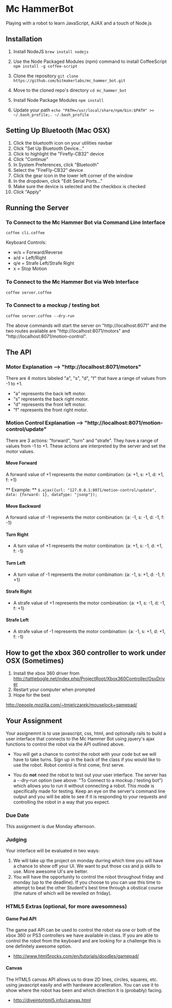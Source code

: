 # Mc HammerBot
Playing with a robot to learn JavaScript, AJAX and a touch of Node.js

## Installation

1. Install NodeJS
``brew install nodejs``

2. Use the Node Packaged Modules (npm) command to install CoffeeScript
``npm install -g coffee-script``

3. Clone the repository
``git clone https://github.com/bitmakerlabs/mc_hammer_bot.git``

4. Move to the cloned repo's directory
``cd mc_hammer_bot``

5. Install Node Package Modules
``npm install``

6. Update your path
``echo "PATH=/usr/local/share/npm/bin:$PATH" >> ~/.bash_profile;. ~/.bash_profile``

## Setting Up Bluetooth (Mac OSX)

1. Click the bluetooth icon on your utilities navbar
2. Click "Set Up Bluetooth Device..."
3. Click to highlight the "Firefly-CB32" device
4. Click "Continue"
5. In System Preferences, click "Bluetooth"
6. Select the "FireFly-CB32" device
7. Click the gear icon in the lower left corner of the window
8. In the dropdown, click "Edit Serial Ports..."
9. Make sure the device is selected and the checkbox is checked
10. Click "Apply"

## Running the Server

### To Connect to the Mc Hammer Bot via Command Line Interface
`coffee cli.coffee`

Keyboard Controls:

* w/s = Forward/Reverse
* a/d = Left/Right
* q/e = Strafe Left/Strafe Right
* x = Stop Motion

### To Connect to the Mc Hammer Bot via Web Interface
`coffee server.coffee`

### To Connect to a mockup / testing bot
`coffee server.coffee --dry-run`

The above commands will start the server on "http://localhost:8071" and the two routes available are "http://localhost:8071/motors" and "http://localhost:8071/motion-control".

## The API

### Motor Explanation --> "http://localhost:8071/motors"

There are 4 motors labeled "a", "s", "d", "f" that have a range of values from -1 to +1.

* "a" represents the back left motor.
* "s" represents the back right motor.
* "d" represents the front left motor.
* "f" represents the front right motor.

### Motion Control Explanation --> "http://localhost:8071/motion-control/update"

There are 3 actions: "forward", "turn" and "strafe". They have a range of values from -1 to +1. These actions are interpreted by the server and set the motor values.

#### Move Forward

A forward value of +1 represents the motor combination: {a: +1, s: +1, d: +1, f: +1}

** Example: ** `$.ajax({url: "127.0.0.1:8071/motion-control/update", data: {forward: 1}, dataType: "jsonp"}); `

#### Move Backward

A forward value of -1 represents the motor combination: {a: -1, s: -1, d: -1, f: -1}

#### Turn Right
- A turn value of +1 represents the motor combination: {a: +1, s: -1, d: +1, f: -1}

#### Turn Left
- A turn value of -1 represents the motor combination: {a: -1, s: +1, d: -1, f: +1}

#### Strafe Right
- A strafe value of +1 represents the motor combination: {a: +1, s: -1, d: -1, f: +1}

#### Strafe Left
- A strafe value of -1 represents the motor combination: {a: -1, s: +1, d: +1, f: -1}

## How to get the xbox 360 controller to work under OSX (Sometimes)

1. Install the xbox 360 driver from http://tattiebogle.net/index.php/ProjectRoot/Xbox360Controller/OsxDriver
2. Restart your computer when prompted
3. Hope for the best

http://people.mozilla.com/~tmielczarek/mouselock+gamepad/

## Your Assignment

Your assignemnt is to use javascript, css, html, and optionally rails to build a user interface that connects to the Mc Hammer Bot using jquery's ajax functions to control the robot via the API outlined above.

* You will get a chance to control the robot with your code but we will have to take turns. Sign up in the back of the class if you would like to use the robot. Robot control is first come, first serve.

* You do **not** need the robot to test out your user interface. The server has a --dry-run option (see above: "To Connect to a mockup / testing bot") which allows you to run it without connecting a robot. This mode is specifically made for testing. Keep an eye on the server's command line output and you will be able to see if it is responding to your requests and controlling the robot in a way that you expect.

### Due Date

This assignment is due Monday afternoon.

### Judging
Your interface will be evaluated in two ways:

1. We will take up the project on monday durring which time you will have a chance to show off your UI. We want to put those css and js skills to use. More awesome UI's are better.
2. You will have the opportunity to control the robot throughout friday and monday (up to the deadline). If you choose to you can use this time to attempt to beat the other Student's best time through a obstical course (the nature of which will be reveiled on friday).

### HTML5 Extras (optional, for more awesomness)

#### Game Pad API
The game pad API can be used to control the robot via one or both of the xbox 360 or PS3 controllers we have available in class. If you are able to control the robot from the keyboard and are looking for a challenge this is one definitely awesome option.

* http://www.html5rocks.com/en/tutorials/doodles/gamepad/


#### Canvas

The HTML5 canvas API allows us to draw 2D lines, circles, squares, etc. using javascript easily and with hardware accelleration. You can use it to show where the robot has been and which direction it is (probably) facing.

* http://diveintohtml5.info/canvas.html
